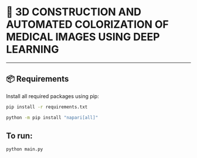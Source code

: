 # 🧠 3D CONSTRUCTION AND AUTOMATED COLORIZATION OF MEDICAL IMAGES USING DEEP LEARNING
---

## 📦 Requirements

Install all required packages using pip:

```bash
pip install -r requirements.txt
```

```bash
python -m pip install "napari[all]"
```


## To run:
```bash
python main.py
```
